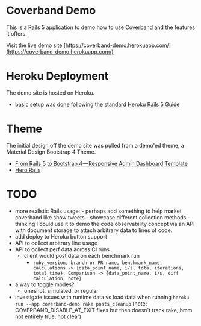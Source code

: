 # Coverband Demo

This is a Rails 5 application to demo how to use [Coverband](https://github.com/danmayer/coverband) and the features it offers.

Visit the live demo site [https://coverband-demo.herokuapp.com/](https://coverband-demo.herokuapp.com/)

# Heroku Deployment

The demo site is hosted on Heroku.

- basic setup was done following the standard [Heroku Rails 5 Guide](https://devcenter.heroku.com/articles/getting-started-with-rails5)

# Theme

The initial design off the demo site was pulled from a demo'ed theme, a Material Design Bootstrap 4 Theme.

- [From Rails 5 to Bootstrap 4 — Responsive Admin Dashboard Template](https://medium.com/@frontted/from-rails-5-to-bootstrap-4-responsive-admin-dashboard-template-1de103c6216c)
- [Hero Rails](https://github.com/frontted/hero-rails)

# TODO

- more realistic Rails usage: - perhaps add something to help market coverband like show tweets - showcase different collection methods - thinking I could use it to demo the code observability concept via an API with document storage to attach arbitrary data to lines of code.
- add deploy to Heroku button support
- API to collect arbitrary line usage
- API to collect perf data across CI runs
  - client would post data on each benchmark run
    - `ruby_version, branch or PR name, benchmark_name, calculations -> {data_point_name, i/s, total iterations, total time}, Comparison -> {data_point_name, i/s, diff calculation, note}`
- a way to toggle modes?
  - oneshot, simulated, or regular
- investigate issues with runtime data vs load data when running `heroku run --app coverband-demo rake posts_cleanup` (note: COVERBAND_DISABLE_AT_EXIT fixes but then doesn't track rake, hmm not entirely true, not clear)
